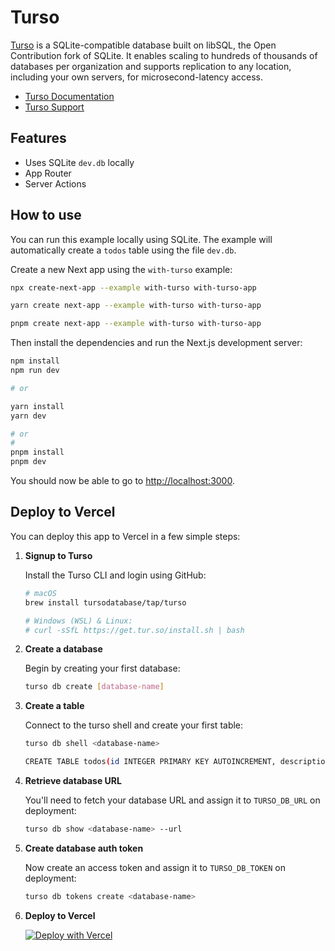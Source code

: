 # Turso

[Turso](https://turso.tech) is a SQLite-compatible database built on libSQL, the Open Contribution fork of SQLite. It enables scaling to hundreds of thousands of databases per organization and supports replication to any location, including your own servers, for microsecond-latency access.

* [Turso Documentation](https://docs.turso.tech)
* [Turso Support](https://discord.com/invite/4B5D7hYwub)

## Features

* Uses SQLite `dev.db` locally
* App Router
* Server Actions

## How to use

You can run this example locally using SQLite. The example will automatically create a `todos` table using the file `dev.db`.

Create a new Next app using the `with-turso` example:

```bash
npx create-next-app --example with-turso with-turso-app
```

```bash
yarn create next-app --example with-turso with-turso-app
```

```bash
pnpm create next-app --example with-turso with-turso-app
```

Then install the dependencies and run the Next.js development server:

```bash
npm install
npm run dev

# or

yarn install
yarn dev

# or
#
pnpm install
pnpm dev
```

You should now be able to go to [http://localhost:3000](http://localhost:3000).

## Deploy to Vercel

You can deploy this app to Vercel in a few simple steps:

1. **Signup to Turso**

    Install the Turso CLI and login using GitHub:

    ```bash
    # macOS
    brew install tursodatabase/tap/turso

    # Windows (WSL) & Linux:
    # curl -sSfL https://get.tur.so/install.sh | bash
    ```

2. **Create a database**

    Begin by creating your first database:

    ```bash
    turso db create [database-name]
    ```

3. **Create a table**

    Connect to the turso shell and create your first table:

    ```bash
    turso db shell <database-name>
    ```

    ```bash
    CREATE TABLE todos(id INTEGER PRIMARY KEY AUTOINCREMENT, description TEXT NOT NULL)
    ```

4. **Retrieve database URL**

    You'll need to fetch your database URL and assign it to `TURSO_DB_URL` on deployment:

    ```bash
    turso db show <database-name> --url
    ```

5. **Create database auth token**

    Now create an access token and assign it to `TURSO_DB_TOKEN` on deployment:

    ```bash
    turso db tokens create <database-name>
    ```

6. **Deploy to Vercel**

    [![Deploy with Vercel](https://vercel.com/button)](https://vercel.com/new/clone?repository-url=https%3A%2F%2Fgithub.com%2Fvercel%2Fnext.js%2Ftree%2Fcanary%2Fexamples%2Fhello-world&env=TURSO_DB_URL,TURSO_DB_TOKEN)
